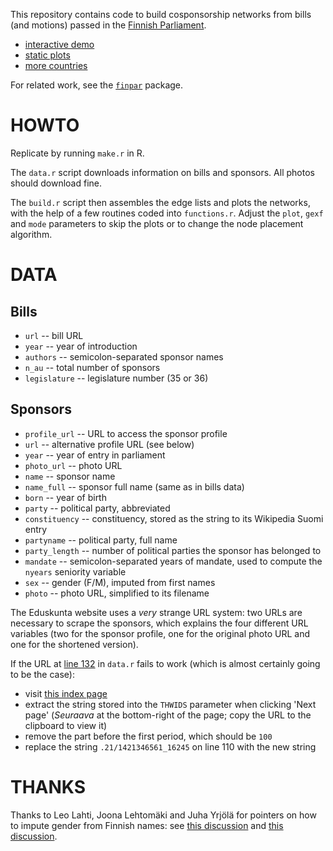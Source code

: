 This repository contains code to build cosponsorship networks from bills (and motions) passed in the [Finnish Parliament](http://www.eduskunta.fi/).

- [interactive demo](http://f.briatte.org/parlviz/eduskunta)
- [static plots](http://f.briatte.org/parlviz/eduskunta/plots.html)
- [more countries](https://github.com/briatte/parlnet)

For related work, see the [`finpar`](https://github.com/rOpenGov/finpar) package.

# HOWTO

Replicate by running `make.r` in R.

The `data.r` script downloads information on bills and sponsors. All photos should download fine.

The `build.r` script then assembles the edge lists and plots the networks, with the help of a few routines coded into `functions.r`. Adjust the `plot`, `gexf` and `mode` parameters to skip the plots or to change the node placement algorithm.

# DATA

## Bills

- `url` -- bill URL
- `year` -- year of introduction
- `authors` -- semicolon-separated sponsor names
- `n_au` -- total number of sponsors
- `legislature` -- legislature number (35 or 36)

## Sponsors

- `profile_url` -- URL to access the sponsor profile
- `url` -- alternative profile URL (see below)
- `year` -- year of entry in parliament
- `photo_url` -- photo URL
- `name` -- sponsor name
- `name_full` -- sponsor full name (same as in bills data)
- `born` -- year of birth
- `party` -- political party, abbreviated
- `constituency` -- constituency, stored as the string to its Wikipedia Suomi entry
- `partyname` -- political party, full name
- `party_length` -- number of political parties the sponsor has belonged to
- `mandate` -- semicolon-separated years of mandate, used to compute the `nyears` seniority variable
- `sex` -- gender (F/M), imputed from first names
- `photo` -- photo URL, simplified to its filename

The Eduskunta website uses a _very_ strange URL system: two URLs are necessary to scrape the sponsors, which explains the four different URL variables (two for the sponsor profile, one for the original photo URL and one for the shortened version).

If the URL at [line 132](data.r#L132) in `data.r` fails to work (which is almost certainly going to be the case):

- visit [this index page](http://www.eduskunta.fi/triphome/bin/hx3000.sh?{haku}=kaikki&LAJITNIMI=$)
- extract the string stored into the `THWIDS` parameter when clicking 'Next page' (_Seuraava_ at the bottom-right of the page; copy the URL to the clipboard to view it)
- remove the part before the first period, which should be `100`
- replace the string `.21/1421346561_16245` on line 110 with the new string

# THANKS

Thanks to Leo Lahti, Joona Lehtomäki and Juha Yrjölä for pointers on how to impute gender from Finnish names: see [this discussion](https://github.com/rOpenGov/finpar/issues/2) and [this discussion](https://github.com/kansanmuisti/kamu/issues/134).
